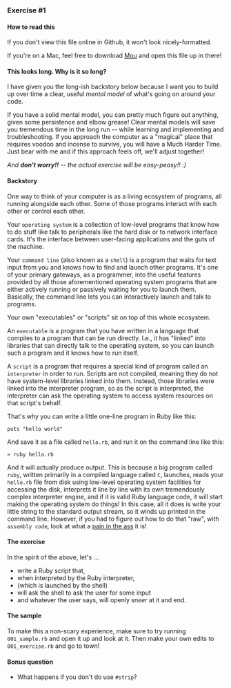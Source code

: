 ### Exercise #1 

#### How to read this

If you don't view this file online in Github, it won't look nicely-formatted.

If you're on a Mac, feel free to download [Mou](http://mouapp.com/) and open this file up in there!

#### This looks long. Why is it so long?

I have given you the long-ish backstory below because I want you to build up over time a clear, useful *mental model* of what's going on around your code. 

If you have a solid mental model, you can pretty much figure out anything, given some persistence and elbow grease! Clear mental models will save you tremendous time in the long run -- while learning and implementing and troubleshooting. If you approach the computer as a "magical" place that requires voodoo and incense to survive, you will have a Much Harder Time. Just bear with me and if this approach feels off, we'll adjust together!

*And **don't worry!!** -- the actual exercise will be easy-peasy!! :)*


#### Backstory

One way to think of your computer is as a living ecosystem of programs, all running alongside each other. Some of those programs interact with each other or control each other.

Your `operating system` is a collection of low-level programs that know how to do stuff like talk to peripherals like the hard disk or to network interface cards. It's the interface between user-facing applications and the guts of the machine.

Your `command line` (also known as a `shell`) is a program that waits for text input from you and knows how to find and launch other programs. It's one of your primary gateways, as a programmer, into the useful features provided by all those aforementioned operating system programs that are either actively running or passively waiting for you to launch them. Basically, the command line lets you can interactively launch and talk to programs.

Your own "executables" or "scripts" sit on top of this whole ecosystem. 

An `executable` is a program that you have written in a language that compiles to a program that can be run directly. I.e., it has "linked" into libraries that can directly talk to the operating system, so you can launch such a program and it knows how to run itself.

A `script` is a program that requires a special kind of program called an `interpreter` in order to run. Scripts are not compiled, meaning they do not have system-level libraries linked into them. Instead, those libraries were linked into the interpreter program, so as the script is interpreted, the interpreter can ask the operating system to access system resources on that script's behalf.

That's why you can write a little one-line program in Ruby like this:

```
puts "hello world"
```

And save it as a file called `hello.rb`, and run it on the command line like this:

```
> ruby hello.rb
```

And it will actually produce output. This is because a big program called `ruby`, written primarily in a compiled language called `C`, launches, reads your `hello.rb` file from disk using low-level operating system facilities for accessing the disk, interprets it line by line with its own tremendously complex interpreter engine, and if it is valid Ruby language code, it will start making the operating system do things! In this case, all it does is write your little string to the standard output stream, so it winds up printed in the command line. However, if you had to figure out how to do that "raw", with `assembly code`, look at what a [pain in the ass](http://peter.michaux.ca/articles/assembly-hello-world-for-os-x) it is!

#### The exercise

In the spirit of the above, let's ...

* write a Ruby script that, 
* when interpreted by the Ruby interpreter, 
* (which is launched by the shell)
* will ask the shell to ask the user for some input
* and whatever the user says, will openly *sneer* at it and end.

#### The sample

To make this a non-scary experience, make sure to try running `001_sample.rb` and open it up and look at it. Then make your own edits to `001_exercise.rb` and go to town!

#### Bonus question

* What happens if you don't do use `#strip`?



